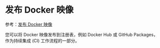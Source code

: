 # 发布 Docker 映像

参考：[发布 Docker 映像](https://docs.github.com/zh/actions/how-tos/use-cases-and-examples/publishing-packages/publishing-docker-images#introduction)

您可以将 Docker 映像发布到注册表，例如 Docker Hub 或 GitHub Packages，作为持续集成 (CI) 工作流程的一部分。
